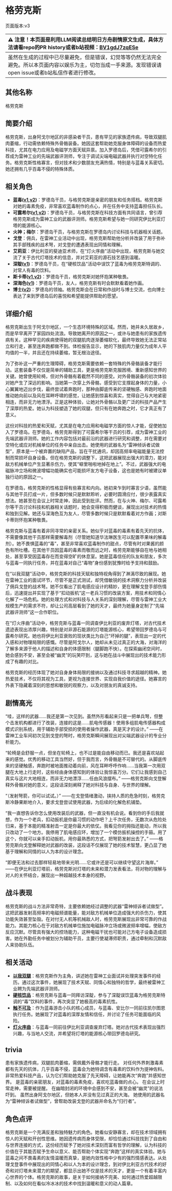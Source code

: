 # 格劳克斯
页面版本:v3
 

| :warning: 注意！本页面是利用LLM阅读总结明日方舟剧情原文生成，具体方法请看repo的PR history或者b站视频：[BV1gdJ7zqESe](https://www.bilibili.com/video/BV1gdJ7zqESe/)         |
|:----------------------------|
| 虽然在生成的过程中已尽量避免，但是错误，幻觉等等仍然无法完全避免。所以本页面内容以娱乐为主，切勿当成一手来源。发现错误请open issue或者b站私信作者进行修改。|



## 其他名称
格劳克斯
## 简要介绍
格劳克斯，出身阿戈尔地区的非感染者干员，患有罕见的家族遗传病，导致双腿肌肉萎缩，行动需依赖特殊外骨骼装备。她因这套帮助她克服身体障碍的设备而热爱科技，尤其在电力应用及电磁学方面天赋异禀。加入罗德岛后，凭借可露希尔的引荐成为雷神工业的先端武器评测师，专注于调试尖端电磁武器并执行对空特化任务。格劳克斯性格寡言，但对技术和少数朋友充满热情，特别是与蓝毒关系密切。她还拥有几乎百毒不侵的特殊体质。
## 相关角色
-   **蓝毒([v1](../chars/char_129_bluep.md),[v2](char_129_bluep.md))**：罗德岛干员，与格劳克斯是亲密的朋友和任务搭档。格劳克斯对她的毒素免疫，非常喜欢蓝毒制作的点心，并在任务中支持蓝毒担任队长。
-   **可露希尔([v1](../chars/extended_char_ke_lu_xi_er.md),[v2](extended_char_ke_lu_xi_er.md))**：罗德岛干员，与格劳克斯在科技方面有共同语言，曾引荐格劳克斯成为雷神工业的武器评测师。格劳克斯希望与她一同研究伊比利亚灯塔的能源核心。
-   **火神；梅尔**：罗德岛干员，与格劳克斯在罗德岛内讨论科技与机器相关话题。
-   **戈登**：佣兵，在雷神工业活动中出现，格劳克斯帮助他分析并改装了用于弥补其手部残疾的战术弩，对戈登的遭遇表现出同情和理解。
-   **艾莉亚**：伊比利亚的斐迪亚术师，在“灯火序曲”活动中出现，格劳克斯与她交流了关于古代灯塔技术的信息，并对艾莉亚的源石技艺感到温暖。
-   **深靛([v1](../chars/char_469_indigo.md))**：罗德岛干员，在“硬核饮品”活动中误饮了蓝毒为格劳克斯特调的、对常人有毒的饮料。
-   **斯卡蒂([v1](../chars/char_263_skadi.md),[v2](char_263_skadi.md))**：罗德岛干员，格劳克斯对她怀抱某种敬畏。
-   **深海色([v1](../chars/char_110_deepcl.md))**：罗德岛干员，友人，格劳克斯有时会默默看着她作画。
-   **博士([v2](extended_char_bo_shi.md))**：罗德岛的领袖。格劳克斯会在日常和作战时与博士交流，也向博士表达了来到罗德岛后的喜悦和希望能提供帮助的愿望。
## 详细介绍
格劳克斯出生于阿戈尔地区，一个生态环境特殊的区域。然而，她并未久居故乡，而是早早离开了家园四处流浪。导致她离开的原因之一，或许与她患有的家族遗传病有关。这种罕见的疾病使得她的双腿肌肉逐渐萎缩软化，最终导致她无法正常站立和行走，甚至连奔跑都做不到。体检报告显示，她的下肢肌肉力量仅为成年人平均值的一半，并且还在持续萎缩，暂无根治途径。

为了弥补这一严重的生理障碍，格劳克斯需要依赖一套特殊的外骨骼装备才能行动。这套装备不仅仅是简单的辅助工具，更是格劳克斯克服困境、重新感知世界的关键。她曾使用轮椅，但对外骨骼有着截然不同的感受。对外骨骼装备的初次体验对她产生了深远的影响。当她第一次穿上外骨骼，感受到它支撑起身体的力量，小心翼翼地迈出步伐，最终尝试着奔跑时，那种由脚底传来的坚硬触感、奔跑时地面推动她向前以及风在耳畔呼啸的感觉，让她感到惊喜和真实，觉得自己与大地紧密相连，而非无力地漂浮。正是这种体验，让她对外骨骼以及更广泛的科技产品产生了深厚的热爱。她认为科技塑造了她的双腿，但只有在她奔跑之时，它才真正有了意义。

这份对科技的热爱和天赋，尤其是在电力应用和电磁学方面的惊人才能，促使她加入了罗德岛。在罗德岛，格劳克斯得到了可露希尔等干员的引荐，成为雷神工业的先端武器评测师。她的工作内容包括对最前沿的武器进行研究和调整，并在需要对空特化或应对机械单位的任务中亲自出击。她使用的武器名为“雷神倾诉者试做型”，原本是一个被弃置的缺陷产品，旨在干扰通讯，却因高频率电磁能量无法控制而常损坏自身设备。但在格劳克斯的调整下，这把武器展现出强大的潜力，能对敌方机械单位产生显著杀伤力，使其“噼里啪啦地掉在地上”。不过，武器强大的电磁脉冲立场和微波增幅功能确实也可能损坏友方电子设备，这也是她有时被建议单独行动的原因之一。

在罗德岛，格劳克斯的性格显得有些寡言和内向。她初来乍到时寡言少语，虽然能与其他干员打成一片，但多数时候只是默默聆听，必要时圆滑应付，很少表露真实想法。她甚至在会议上时常走神，因此受到批评。然而，在与火神、梅尔、可露希尔等干员讨论科技和机器相关话题时，她会变得积极而健谈，展现出对技术的热情和独到见解。她还与深海色互为友人，尽管多数时候只是默默看着对方作画；对斯卡蒂则怀抱某种敬畏。

格劳克斯与蓝毒有着非同寻常的亲密关系。她似乎对蓝毒的毒素有着先天的抗体，不需要像其他干员那样需要解毒剂（尽管她知道华法琳医生可以配置苹果味的解毒剂）。她不畏惧蓝毒的“毒”，甚至非常喜欢蓝毒制作的甜点，尽管有时对果酱的颜色有所吐槽。在其他干员因蓝毒的毒素而敬而远之时，格劳克斯能够自在地与她相处，甚至享受因蓝毒存在而变得空旷的休息室。她是蓝毒信任的队友和朋友，多次与蓝毒一同执行任务，并在蓝毒对自己“毒物”身份感到犹豫时给予支持和鼓励。

在“以我双腿”活动中，格劳克斯的科技天赋和独特视角得到了淋漓尽致的展现。她在雷神工业的面试环节，尽管不是正式测试，却凭借敏锐的技术洞察力分析并改装了佣兵戈登的战术弩。她不仅看出了肌电感应设计的精妙，更在理解戈登手部伤情后，迅速提出并实现了基于“扣动扳机”这一老兵习惯的改装方案，用技术和同情心化解了一场危机。她的处理方式和对科技与人关系的深刻理解，尽管与雷神工业大规模生产的需求不符，却让公司高层看到了她的天才，最终为她量身定制了“先端武器评测师”这一合作职位。

在“灯火序曲”活动中，格劳克斯与蓝毒一同调查伊比利亚的废弃灯塔，对古代技术遗迹表现出浓厚兴趣，特别是对非源石能源的灯塔能源核心，希望带回罗德岛与可露希尔研究。她也将伊比利亚衰败的现状类比为自己“坏掉的腿”，表现出一定的代入感和对物理局限的感慨。尽管是阿戈尔人，她却从未见过真正的大海，对海洋的了解多来源于他人的描述和自身的体感限制（腿脚跑不快）。在探索幽闭空间时，她会感到不安，甚至会被“幽灵”的玩笑吓到，这与她在战斗中展现出的技术能力形成了有趣的对比。

格劳克斯的经历体现了她对自身身体局限的接纳以及通过科技寻求超越的精神。她热爱技术，不仅将其视为工具，更视为连接世界、实现自我价值的途径。她寡言的外表下隐藏着深刻的思想和敏锐的观察力，以及对朋友的真诚支持。
## 剧情高光
“哇，这样的武器......我还是第一次见到。虽然外形看起来只是一把单兵弩，但整个击发机构都进行了改装，连接的这是......肌电传感器！使用多组肌电传感器构成模式识别系统，用于辅助手部受损的使用者操作武器，真是天才的设计。”
——在雷神工业车间初次见到戈登的弩时，格劳克斯瞬间展现出对尖端武器设计的专业分析能力。

“轮椅是会舒服一点，但坐在轮椅上，也不过是能自由移动而已。我还是喜欢站起来的感觉。优秀的移动工具当然好，但于我而言，外骨骼是不可替代的。从脚底传来的坚硬触感，奔跑时被地面推动着向前，风在耳畔呼呼作响......当我第一次用双腿在大地上行走时，这些经由身体感知到的体验让我惊喜万分。它们让我感到自己真实与这片大地相连，而非无力地漂浮......任由风浪摆布。”
——格劳克斯向戈登解释外骨骼对她的意义，这段话深刻阐释了她对科技与自身、与世界的理解。

“（发射弩箭，你可以试试。）”
——在戈登情绪激动，挟持人质的危急时刻，格劳克斯冷静果断地介入，要求戈登尝试使用武器，为后续的化解危机铺垫。

“我一直想告诉你怎么使用改装后的武器，但一直没有机会说。看到你的手后我就想，作为一个老兵，扣动扳机是你最习惯的动作吧？上千次任务，无数次从危险处归来，基于本能的精准射击一定是你最大的依仗。我看见你的拇指还能动，所以我只改动了一个地方。我停用了肌电感应环，增加了一个模仿扳机操控的手箍。用了这个，你就可以亲手扣动扳机，用你最熟悉的方式，把弩箭发射出去了。”
——格劳克斯向戈登解释她对武器的改装，这段话不仅展现了她的技术智慧，更凸显了她基于理解和同情的以人为本的设计理念。

“即便无法和过去那样轻易地带来光明......它或许还是可以继续守望这片海岸。”
——在伊比利亚灯塔前，格劳克斯对灯塔的未来和潜力发表看法，将对物的理解与对人的关怀结合，展现出一种超越技术本身的视野。
## 战斗表现
格劳克斯的战斗方法非常奇特，主要依赖她经过调整的武器“雷神倾诉者试做型”。这把武器发射高频率的电磁频谱能量，能对敌方机械单位造成强大的杀伤力，使其功能失效甚至坠毁。在对付无人机等机械敌人时，格劳克斯展现出非常可靠的作战能力。其能力核心在于对敌方机械单位施加电磁脉冲立场或微波频率增幅，使敌方反应沉默。尽管具有强大的控场能力，这种电磁干扰也可能对己方电子设备造成损害。她在外勤任务中被划分为辅助干员，主要行使凝滞师职责，通过牵制和沉默敌人来协助队伍。
## 相关活动
-   **[以我双腿](../stories/story_glacus_set_1.md)**：格劳克斯作为主角，讲述她在雷神工业面试并处理突发事件的经历。通过这次事件，她展现了技术天赋、同情心和独特的哲学，最终被雷神工业聘为先端武器评测师。
-   **[硬核饮品](../stories/story_indigo_set_1.md)**：格劳克斯与蓝毒一同拜访深靛，参与了深靛误饮蓝毒为格劳克斯特调的“毒”饮料的事件，再次突显了她极高的毒素抗性。
-   **[触不可及](../stories/story_bluep_set_1.md)**：作为蓝毒游击小队的核心成员，与蓝毒、安比尔一同前往凯尔图恩执行任务。她展现了对蓝毒的深厚友情和信任，并讨论了任务可能面临的风险。
-   **[灯火序曲](../stories/act7mini.md)**：与蓝毒一同前往伊比利亚调查废弃灯塔。她对古代技术表现出强烈兴趣，与当地人交流，并希望将灯塔的能源核心带回罗德岛研究。
## trivia
患有家族遗传病，双腿肌肉萎缩，需佩戴外骨骼才能行走。
对任何外界刺激毒素都有先天的抗体，几乎百毒不侵，蓝毒会为她特调含有毒素的饮料作为提神佐料。
非常热爱科技产品，认为它们帮助她克服了先天障碍，让她能再次“奔跑”并感知世界。
是蓝毒的亲密朋友，对蓝毒的毒素免疫，喜欢吃蓝毒做的点心。
在会议上时常走神，需要被提醒。
在幽暗封闭的环境中会感到不安，甚至会被“幽灵”的说法吓到。
虽然出身阿戈尔地区，但她本人并没有见过真正的大海。
她使用的武器名为“雷神倾诉者试做型”，曾帮助改装戈登的武器并命名为“归行者”。
## 角色点评
格劳克斯是一个充满反差和独特魅力的角色。她看似安静寡言，却在技术领域拥有惊人的天赋和开创性思维。她因遗传病而身体受限，却恰恰通过科技找到了自由和与世界连接的方式，这份经历赋予了她对技术深刻而富有哲学的理解，认为科技的价值在于其能否赋予生命以意义、能否帮助个体实现“奔跑”这样的真实体验。她与蓝毒之间不畏毒素的友情温暖而真挚，是她内敛性格中少有的强烈情感表达。从处理戈登事件中展现出的同情心和以人为本的设计理念，到对伊比利亚古代技术的好奇和对灯塔未来潜力的期望，都显示出她不仅是技术的天才，更是一个有着丰富内心世界的个体。格劳克斯的故事，是关于如何接纳不完美、如何通过热爱超越限制、以及如何在看似冷冰冰的技术中找到温暖和意义的动人篇章。